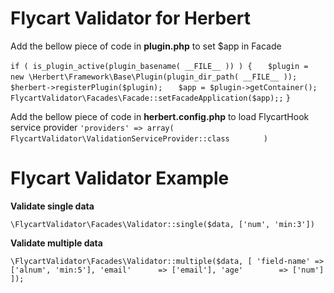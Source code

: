 # Flycart Validator for Herbert

Add the bellow piece of code in **plugin.php** to set $app in Facade

`if ( is_plugin_active(plugin_basename( __FILE__ )) ) {`
 `   $plugin = new \Herbert\Framework\Base\Plugin(plugin_dir_path( __FILE__ ));`
 `   $herbert->registerPlugin($plugin);`
 `   $app = $plugin->getContainer();`
 `   FlycartValidator\Facades\Facade::setFacadeApplication($app);;`
`}`


Add the bellow piece of code in **herbert.config.php** to load FlycartHook service provider
`'providers' => array(`
 `       FlycartValidator\ValidationServiceProvider::class`
 `       )`
 
 # Flycart Validator Example 
 
**Validate single data**
 
`\FlycartValidator\Facades\Validator::single($data, ['num', 'min:3'])`

**Validate multiple data**
 
`\FlycartValidator\Facades\Validator::multiple($data, [
    'field-name' => ['alnum', 'min:5'],
    'email'      => ['email'],
    'age'        => ['num']
]);`
